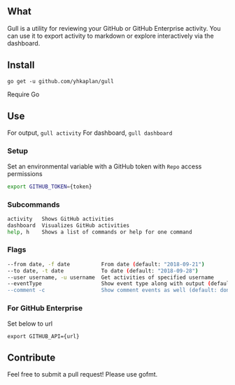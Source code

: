 ## What
Gull is a utility for reviewing your GitHub or GitHub Enterprise activity. You can use it to export activity to markdown or explore interactively via the dashboard.

## Install
`go get -u github.com/yhkaplan/gull`

Require Go

## Use

For output, `gull activity`
For dashboard, `gull dashboard`

### Setup
Set an environmental variable with a GitHub token with `Repo` access permissions
```sh
export GITHUB_TOKEN={token}
```
### Subcommands
```sh
activity   Shows GitHub activities
dashboard  Visualizes GitHub activities
help, h    Shows a list of commands or help for one command
```

### Flags
```sh
--from date, -f date          From date (default: "2018-09-21")
--to date, -t date            To date (default: "2018-09-28")
--user username, -u username  Get activities of specified username
--eventType                   Show event type along with output (default: don't show)
--comment -c                  Show comment events as well (default: don't show)
```

### For GitHub Enterprise
Set below to url
```
export GITHUB_API={url}
```

## Contribute
Feel free to submit a pull request! Please use gofmt.

